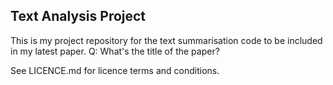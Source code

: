 ## Text Analysis Project

This is my project repository for the text summarisation code to be included in
my latest paper.  Q: What's the title of the paper?

See LICENCE.md for licence terms and conditions.


